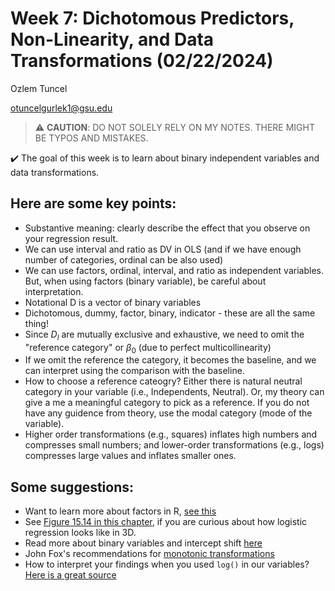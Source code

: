 # Week 7: Dichotomous Predictors, Non-Linearity, and Data Transformations (02/22/2024)
Ozlem Tuncel 

otuncelgurlek1@gsu.edu

> ⚠️ **CAUTION**: DO NOT SOLELY RELY ON MY NOTES. THERE MIGHT BE TYPOS AND MISTAKES.

✔️ The goal of this week is to learn about binary independent variables and data transformations. 

## Here are some key points:
- Substantive meaning: clearly describe the effect that you observe on your regression result. 
- We can use interval and ratio as DV in OLS (and if we have enough number of categories, ordinal can be also used)
- We can use factors, ordinal, interval, and ratio as independent variables. But, when using factors (binary variable), be careful about interpretation. 
- Notational D is a vector of binary variables 
- Dichotomous, dummy, factor, binary, indicator - these are all the same thing!
- Since $D_l$ are mutually exclusive and exhaustive, we need to omit the "reference category" or $\beta_0$ (due to perfect multicollinearity)
- If we omit the reference the category, it becomes the baseline, and we can interpret using the comparison with the baseline. 
- How to choose a reference cateogry? Either there is natural neutral category in your variable (i.e., Independents, Neutral). Or, my theory can give a me a meaningful category to pick as a reference. If you do not have any guidence from theory, use the modal category (mode of the variable). 
- Higher order transformations (e.g., squares) inflates high numbers and compresses small numbers; and lower-order transformations (e.g., logs) compresses large values and inflates smaller ones. 

## Some suggestions:
- Want to learn more about factors in R, [see this](https://stats.oarc.ucla.edu/r/modules/factor-variables/)
- See [Figure 15.14 in this chapter](https://livebook.manning.com/book/math-for-programmers/chapter-15/v-10/138), if you are curious about how logistic regression looks like in 3D.
- Read more about binary variables and intercept shift [here](https://rpubs.com/cyobero/dummy-variables)
- John Fox's recommendations for [monotonic transformations](https://socialsciences.mcmaster.ca/jfox/Courses/soc740/lecture-2-notes.pdf)
- How to interpret your findings when you used `log()` in our variables? [Here is a great source](http://svmiller.com/blog/2023/01/what-log-variables-do-for-your-ols-model/)
